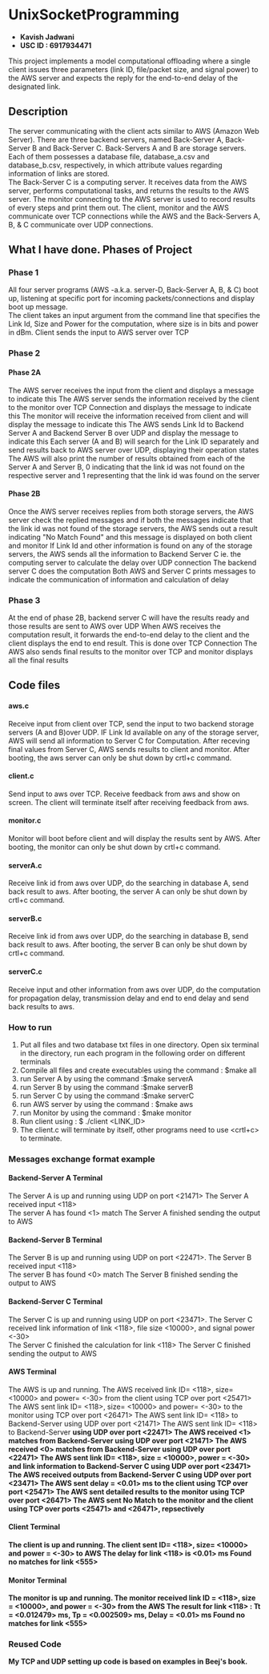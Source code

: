 # UnixSocketProgramming
- **Kavish Jadwani**
- **USC ID : 6917934471**

This project implements a model computational offloading where a single client issues three parameters (link ID, file/packet size, and signal power) to the AWS server and expects the reply for the end-to-end delay of the designated link.

## Description
The server communicating with the client acts similar to AWS (Amazon Web Server). There are three backend servers, named Back-Server A, Back-Server B and Back-Server C. Back-Servers A and B are storage servers. Each of them possesses a database file, database_a.csv and database_b.csv, respectively, in which attribute values regarding information of links are stored.    
The Back-Server C is a computing server. It receives data from the AWS server, performs computational tasks, and returns the results to the AWS server. The monitor connecting to the AWS server is used to record results of every steps and print them out. The client, monitor and the AWS communicate over TCP connections while the AWS and the Back-Servers A, B, & C communicate over UDP connections.

## What I have done. Phases of Project   
### Phase 1
All four server programs (AWS -a.k.a. server-D, Back-Server A, B, & C) boot up, listening at specific port for incoming packets/connections and display boot up message.  
The client takes an input argument from the command line that specifies the Link Id, Size and Power for the computation, where size is in bits and power in dBm.
Client sends the input to AWS server over TCP

### Phase 2
#### Phase 2A  
  The AWS server receives the input from the client and displays a message to indicate this
  The AWS server sends the information received by the client to the monitor over TCP Connection and displays the message to indicate this
  The monitor will receive the information received from client and will display the message to indicate  this
  The AWS sends Link Id to Backend Server A and Backend Server B over UDP and display the message to indicate this
  Each server (A and B) will search for the Link ID separately and send results back to AWS server over UDP, displaying their operation states
  The AWS will also print the number of results obtained from each of the Server A and Server B, 0 indicating that the link id was not found on the respective server  and 1 representing that the link id was found on the server
#### Phase 2B
  Once the AWS server receives replies from both storage servers, the AWS server check the replied messages and if both the messages indicate that the link id was not found of the storage servers, the AWS sends out a result indicating "No Match Found" and this message is displayed on both client and monitor
  If Link Id and other information is found on any of the storage servers, the AWS sends all the information to Backend Server C ie. the computing server to calculate the delay over UDP connection
  The backend server C does the computation
  Both AWS and Server C prints messages to indicate the communication of information and calculation of delay

### Phase 3    
At the end of phase 2B, backend server C will have the results ready and those results are sent to AWS over UDP
When AWS receives the computation result, it forwards the end-to-end delay to the client and the client displays the end to end result. This is done over TCP Connection
The AWS also sends final results to the monitor over TCP and monitor displays all the final results

## Code files  
#### aws.c  
Receive input from client over TCP, send the input to two backend storage servers (A and B)over UDP. IF Link Id available on any of the storage server, AWS will send all information to Server C for Computation. After receving final values from Server C, AWS sends results to client and monitor.
After booting, the aws server can only be shut down by crtl+c command.  
#### client.c
Send input to aws over TCP. Receive feedback from aws and show on screen. The client will terminate itself after receiving feedback from aws.  
#### monitor.c
Monitor will boot before client and will display the results sent by AWS.
After booting, the monitor can only be shut down by crtl+c command.   
#### serverA.c
Receive link id from aws over UDP, do the searching in database A, send back result to aws.
After booting, the server A can only be shut down by crtl+c command.  
#### serverB.c
Receive link id from aws over UDP, do the searching in database B, send back result to aws.
After booting, the server B can only be shut down by crtl+c command.  
#### serverC.c
Receive input and other information from aws over UDP, do the computation for propagation delay, transmission delay and end to end delay and send back results to aws.  

### How to run
1. Put all files and two database txt files in one directory. Open six terminal in the directory, run each program in the following order on different terminals
2. Compile all files and create executables using the command : $make all
3. run Server A by using the command :$make serverA
4. run Server B by using the command :$make serverB
5. run Server C by using the command :$make serverC
6. run AWS server by using the command : $make aws
7. run Monitor by using the command : $make monitor
8. Run client using : $ ./client <LINK_ID> <SIZE> <POWER>
9. The client.c will terminate by itself, other programs need to use <crtl+c> to terminate.

### Messages exchange format example  
#### Backend-Server A Terminal
  The Server A is up and running using UDP on port <21471>
  The Server A received input <118>  
  The server A has found <1> match
  The Server A finished sending the output to AWS  
#### Backend-Server B Terminal
The Server B is up and running using UDP on port <22471>.
The Server B received input <118>  
The server B has found <0> match
The Server B finished sending the output to AWS
#### Backend-Server C Terminal
The Server C is up and running using UDP on port <23471>.
The Server C received link information of link <118>, file size <10000>, and signal power <-30>  
The Server C finished the calculation for link <118>
The Server C finished sending the output to AWS  
#### AWS Terminal
The AWS is up and running.
The AWS received link ID= <118>, size= <10000> and power= <-30> from the client using TCP over port <25471>
The AWS sent link ID= <118>, size= <10000> and power= <-30> to the monitor using TCP over port <26471>
The AWS sent link ID= <118> to Backend-Server <A> using UDP over port <21471>
The AWS sent link ID= <118> to Backend-Server <B> using UDP over port <22471>
The AWS received <1> matches from Backend-Server <A> using UDP over port <21471>
The AWS received <0> matches from Backend-Server <B> using UDP over port <22471>
The AWS sent link ID= <118>, size = <10000>, power = <-30> and link information to Backend-Server C using UDP over port <23471>
The AWS received outputs from Backend-Server C using UDP over port <23471>
The AWS sent delay = <0.01> ms to the client using TCP over port <25471>
The AWS sent detailed results to the monitor using TCP over port <26471>
The AWS sent No Match to the monitor and the client using TCP over ports <25471> and <26471>, repsectively
#### Client Terminal
The client is up and running.
The client sent ID= <118>, size= <10000> and power = <-30> to AWS
The delay for link <118> is <0.01> ms
Found no matches for link <555>
#### Monitor Terminal
The monitor is up and running.
The  monitor received link ID = <118>, size = <10000>, and power = <-30> from the AWS
The result for link  <118> :
Tt = <0.012479> ms,
Tp = <0.002509> ms,
Delay = <0.01> ms
Found no matches for link <555>

### Reused Code  
My TCP and UDP setting up code is based on examples in Beej's book.  
